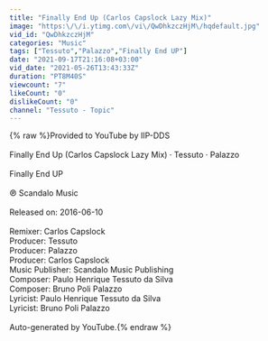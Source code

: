```yaml
---
title: "Finally End Up (Carlos Capslock Lazy Mix)"
image: "https:\/\/i.ytimg.com\/vi\/QwDhkzczHjM\/hqdefault.jpg"
vid_id: "QwDhkzczHjM"
categories: "Music"
tags: ["Tessuto","Palazzo","Finally End UP"]
date: "2021-09-17T21:16:08+03:00"
vid_date: "2021-05-26T13:43:33Z"
duration: "PT8M40S"
viewcount: "7"
likeCount: "0"
dislikeCount: "0"
channel: "Tessuto - Topic"
---
```

{% raw %}Provided to YouTube by IIP-DDS<br /><br />Finally End Up (Carlos Capslock Lazy Mix) · Tessuto · Palazzo<br /><br />Finally End UP<br /><br />℗ Scandalo Music<br /><br />Released on: 2016-06-10<br /><br />Remixer: Carlos Capslock<br />Producer: Tessuto<br />Producer: Palazzo<br />Producer: Carlos Capslock<br />Music  Publisher: Scandalo Music Publishing<br />Composer: Paulo Henrique Tessuto da Silva<br />Composer: Bruno Poli Palazzo<br />Lyricist: Paulo Henrique Tessuto da Silva<br />Lyricist: Bruno Poli Palazzo<br /><br />Auto-generated by YouTube.{% endraw %}
